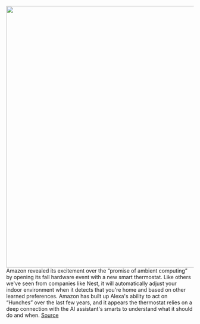 <img src='https://cdn.vox-cdn.com/thumbor/bLsDroIeiza0KRWAFNsaI6ZNcfQ=/0x0:1496x862/1200x800/filters:focal(232x275:470x513)/cdn.vox-cdn.com/uploads/chorus_image/image/69920655/image__6_.0.png' width='700px' /><br/>
Amazon revealed its excitement over the “promise of ambient computing” by opening its fall hardware event with a new smart thermostat. Like others we've seen from companies like Nest, it will automatically adjust your indoor environment when it detects that you're home and based on other learned preferences. Amazon has built up Alexa's ability to act on “Hunches” over the last few years, and it appears the thermostat relies on a deep connection with the AI assistant's smarts to understand what it should do and when.
<a href='https://www.theverge.com/2021/9/28/22692248/amazon-smart-thermostat-price-ambient-computer-alexa-preorder'> Source <a/>